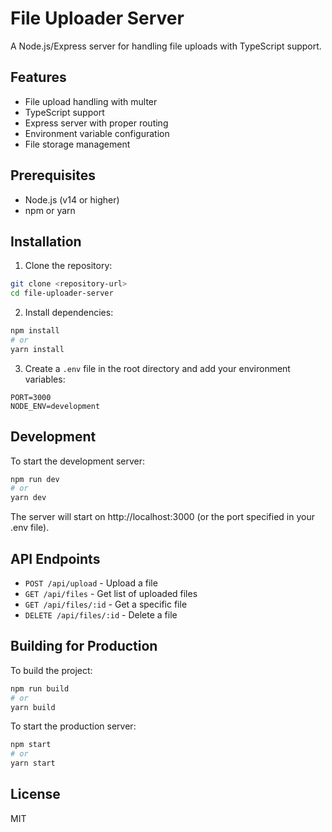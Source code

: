 # File Uploader Server

A Node.js/Express server for handling file uploads with TypeScript support.

## Features

- File upload handling with multer
- TypeScript support
- Express server with proper routing
- Environment variable configuration
- File storage management

## Prerequisites

- Node.js (v14 or higher)
- npm or yarn

## Installation

1. Clone the repository:

```bash
git clone <repository-url>
cd file-uploader-server
```

2. Install dependencies:

```bash
npm install
# or
yarn install
```

3. Create a `.env` file in the root directory and add your environment variables:

```env
PORT=3000
NODE_ENV=development
```

## Development

To start the development server:

```bash
npm run dev
# or
yarn dev
```

The server will start on http://localhost:3000 (or the port specified in your .env file).

## API Endpoints

- `POST /api/upload` - Upload a file
- `GET /api/files` - Get list of uploaded files
- `GET /api/files/:id` - Get a specific file
- `DELETE /api/files/:id` - Delete a file

## Building for Production

To build the project:

```bash
npm run build
# or
yarn build
```

To start the production server:

```bash
npm start
# or
yarn start
```

## License

MIT

